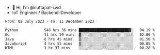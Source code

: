 - 👋 Hi, I’m @nuttapat-swd
- IoT Engineer / Backend-Developer

<!--START_SECTION:waka-->

```txt
From: 02 July 2023 - To: 11 December 2023

Python            548 hrs 36 mins ███████████████████████▓░   94.19 %
Go                11 hrs 59 mins  ▓░░░░░░░░░░░░░░░░░░░░░░░░   02.06 %
Java              8 hrs 45 mins   ▒░░░░░░░░░░░░░░░░░░░░░░░░   01.50 %
JavaScript        4 hrs 55 mins   ▒░░░░░░░░░░░░░░░░░░░░░░░░   00.85 %
HTML              1 hr 37 mins    ░░░░░░░░░░░░░░░░░░░░░░░░░   00.28 %
```

<!--END_SECTION:waka-->
